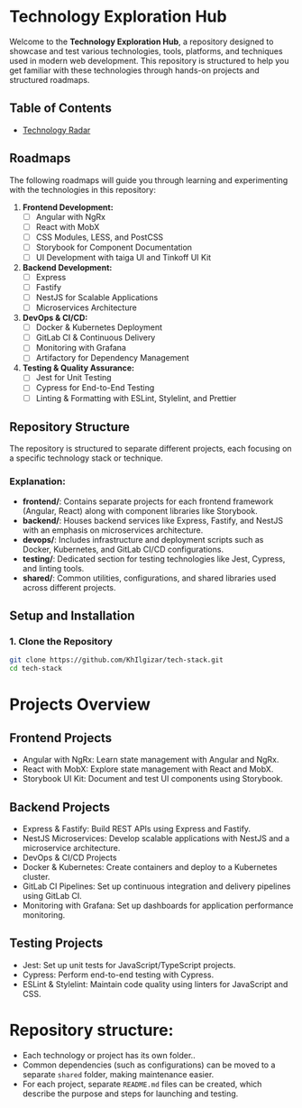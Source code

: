# Technology Exploration Hub

Welcome to the **Technology Exploration Hub**, a repository designed to showcase and test various technologies, tools, platforms, and techniques used in modern web development. This repository is structured to help you get familiar with these technologies through hands-on projects and structured roadmaps.

## Table of Contents

- [Technology Radar](https://radar.tinkoff.ru/javascript/)

## Roadmaps

The following roadmaps will guide you through learning and experimenting with the technologies in this repository:

1. **Frontend Development:**
    - [ ] Angular with NgRx
    - [ ] React with MobX
    - [ ] CSS Modules, LESS, and PostCSS
    - [ ] Storybook for Component Documentation
    - [ ] UI Development with taiga UI and Tinkoff UI Kit

2. **Backend Development:**
    - [ ] Express
    - [ ] Fastify
    - [ ] NestJS for Scalable Applications
    - [ ] Microservices Architecture

3. **DevOps & CI/CD:**
    - [ ] Docker & Kubernetes Deployment
    - [ ] GitLab CI & Continuous Delivery
    - [ ] Monitoring with Grafana
    - [ ] Artifactory for Dependency Management

4. **Testing & Quality Assurance:**
    - [ ] Jest for Unit Testing
    - [ ] Cypress for End-to-End Testing
    - [ ] Linting & Formatting with ESLint, Stylelint, and Prettier

## Repository Structure

The repository is structured to separate different projects, each focusing on a specific technology stack or technique.


### Explanation:
- **frontend/**: Contains separate projects for each frontend framework (Angular, React) along with component libraries like Storybook.
- **backend/**: Houses backend services like Express, Fastify, and NestJS with an emphasis on microservices architecture.
- **devops/**: Includes infrastructure and deployment scripts such as Docker, Kubernetes, and GitLab CI/CD configurations.
- **testing/**: Dedicated section for testing technologies like Jest, Cypress, and linting tools.
- **shared/**: Common utilities, configurations, and shared libraries used across different projects.

## Setup and Installation

### 1. Clone the Repository

```bash
git clone https://github.com/KhIlgizar/tech-stack.git
cd tech-stack
```
# Projects Overview
## Frontend Projects
- Angular with NgRx: Learn state management with Angular and NgRx.
- React with MobX: Explore state management with React and MobX.
- Storybook UI Kit: Document and test UI components using Storybook.
## Backend Projects
- Express & Fastify: Build REST APIs using Express and Fastify.
- NestJS Microservices: Develop scalable applications with NestJS and a microservice architecture.
- DevOps & CI/CD Projects
- Docker & Kubernetes: Create containers and deploy to a Kubernetes cluster.
- GitLab CI Pipelines: Set up continuous integration and delivery pipelines using GitLab CI.
- Monitoring with Grafana: Set up dashboards for application performance monitoring.
## Testing Projects
- Jest: Set up unit tests for JavaScript/TypeScript projects.
- Cypress: Perform end-to-end testing with Cypress.
- ESLint & Stylelint: Maintain code quality using linters for JavaScript and CSS.


# Repository structure:
- Each technology or project has its own folder..
- Common dependencies (such as configurations) can be moved to a separate `shared` folder, making maintenance easier.
- For each project, separate `README.md` files can be created, which describe the purpose and steps for launching and testing.
